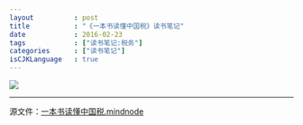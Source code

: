 ```yaml
---
layout          : post
title           : "《一本书读懂中国税》读书笔记"
date            : 2016-02-23
tags            : ["读书笔记:税务"]
categories      : ["读书笔记"]
isCJKLanguage   : true
---
```


<img src="/images/2016-02-23/一本书读懂中国税.png"/>

---
源文件：[一本书读懂中国税.mindnode](https://github.com/boxcounter/boxcounter.github.io/raw/master/attachments/2016-02-23/%e4%b8%80%e6%9c%ac%e4%b9%a6%e8%af%bb%e6%87%82%e4%b8%ad%e5%9b%bd%e7%a8%8e.mindnode.zip)
